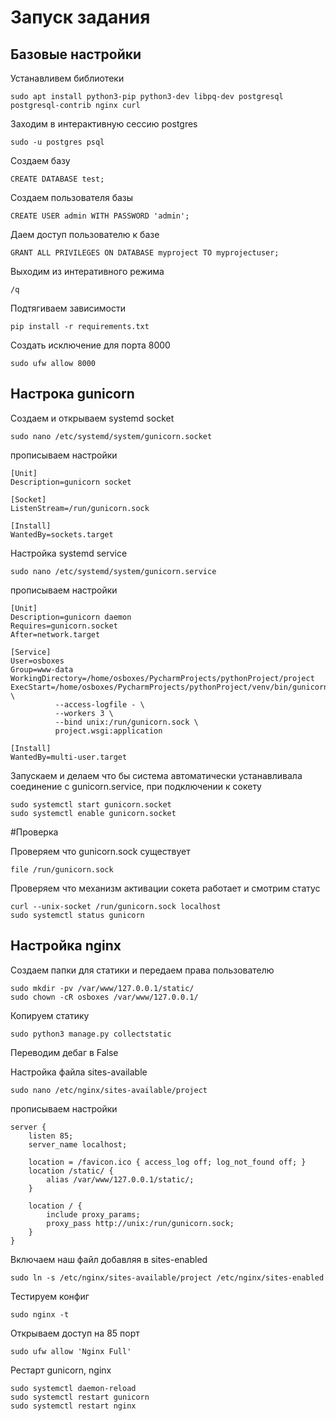 # Запуск задания

## Базовые настройки

Устанавливем библиотеки

```dash
sudo apt install python3-pip python3-dev libpq-dev postgresql postgresql-contrib nginx curl
```

Заходим в интерактивную сессию postgres

```dash
sudo -u postgres psql
```

Создаем базу

```dash
CREATE DATABASE test;
```

Создаем пользователя базы

```dash
CREATE USER admin WITH PASSWORD 'admin';
```

Даем доступ пользователю к базе

```dash
GRANT ALL PRIVILEGES ON DATABASE myproject TO myprojectuser;
```

Выходим из интеративного режима

```dash
/q
```

Подтягиваем зависимости

```dash
pip install -r requirements.txt
```

Создать исключение для порта 8000

```dash
sudo ufw allow 8000
```

## Настрока gunicorn

Создаем и открываем systemd socket

```dash
sudo nano /etc/systemd/system/gunicorn.socket
```

прописываем настройки

```dash
[Unit]
Description=gunicorn socket

[Socket]
ListenStream=/run/gunicorn.sock

[Install]
WantedBy=sockets.target
```

Настройка systemd service

```dash
sudo nano /etc/systemd/system/gunicorn.service
```
прописываем настройки

```dash
[Unit]
Description=gunicorn daemon
Requires=gunicorn.socket
After=network.target

[Service]
User=osboxes
Group=www-data
WorkingDirectory=/home/osboxes/PycharmProjects/pythonProject/project
ExecStart=/home/osboxes/PycharmProjects/pythonProject/venv/bin/gunicorn \
          --access-logfile - \
          --workers 3 \
          --bind unix:/run/gunicorn.sock \
          project.wsgi:application

[Install]
WantedBy=multi-user.target
```

Запускаем и делаем что бы система автоматически устанавливала соединение с gunicorn.service, при подключении к сокету

```dash
sudo systemctl start gunicorn.socket
sudo systemctl enable gunicorn.socket
```

#Проверка

Проверяем что gunicorn.sock существует

```dash
file /run/gunicorn.sock
```

Проверяем что механизм активации сокета работает и смотрим статус

```dash
curl --unix-socket /run/gunicorn.sock localhost
sudo systemctl status gunicorn
```

## Настройка nginx

Создаем папки для статики и передаем права пользователю

```dash
sudo mkdir -pv /var/www/127.0.0.1/static/
sudo chown -cR osboxes /var/www/127.0.0.1/
```

Копируем статику

```dash
sudo python3 manage.py collectstatic
```

Переводим дебаг в False

Настройка файла sites-available

```dash
sudo nano /etc/nginx/sites-available/project
```
прописываем настройки

```dash 
server {
    listen 85;
    server_name localhost;

    location = /favicon.ico { access_log off; log_not_found off; }
    location /static/ {
        alias /var/www/127.0.0.1/static/;
    }
    
    location / {
        include proxy_params;
        proxy_pass http://unix:/run/gunicorn.sock;
    }
}
```

Включаем наш файл добавляя в sites-enabled

```dash
sudo ln -s /etc/nginx/sites-available/project /etc/nginx/sites-enabled
```

Тестируем конфиг

```dash
sudo nginx -t
```

Открываем доступ на 85 порт

```dash
sudo ufw allow 'Nginx Full'
```

Рестарт gunicorn, nginx

```dash
sudo systemctl daemon-reload
sudo systemctl restart gunicorn
sudo systemctl restart nginx
```
